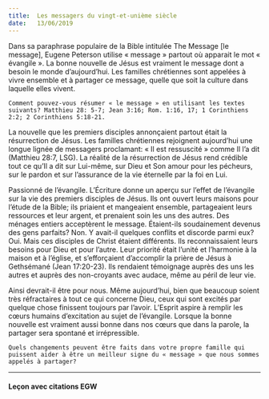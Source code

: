 ```yaml
---
title:  Les messagers du vingt-et-unième siècle
date:   13/06/2019
---
```


Dans sa paraphrase populaire de la Bible intitulée The Message [le message], Eugene Peterson utilise « message » partout où apparait le mot « évangile ». La bonne nouvelle de Jésus est vraiment le message dont a besoin le monde d’aujourd’hui. Les familles chrétiennes sont appelées à vivre ensemble et à partager ce message, quelle que soit la culture dans laquelle elles vivent.

`Comment pouvez-vous résumer « le message » en utilisant les textes suivants? Matthieu 28: 5-7; Jean 3:16; Rom. 1:16, 17; 1 Corinthiens 2:2; 2 Corinthiens 5:18-21.`

La nouvelle que les premiers disciples annonçaient partout était la résurrection de Jésus. Les familles chrétiennes rejoignent aujourd’hui une longue lignée de messagers proclamant: « Il est ressuscité » comme Il l’a dit (Matthieu 28:7, LSG). La réalité de la résurrection de Jésus rend crédible tout ce qu’Il a dit sur Lui-même, sur Dieu et Son amour pour les pécheurs, sur le pardon et sur l’assurance de la vie éternelle par la foi en Lui.

Passionné de l’évangile. L’Écriture donne un aperçu sur l’effet de l’évangile sur la vie des premiers disciples de Jésus. Ils ont ouvert leurs maisons pour l’étude de la Bible; ils priaient et mangeaient ensemble, partageaient leurs ressources et leur argent, et prenaient soin les uns des autres. Des ménages entiers acceptèrent le message. Étaient-ils soudainement devenus des gens parfaits? Non. Y avait-il quelques conflits et discorde parmi eux? Oui. Mais ces disciples de Christ étaient différents. Ils reconnaissaient leurs besoins pour Dieu et pour l’autre. Leur priorité était l’unité et l’harmonie à la maison et à l’église, et s’efforçaient d’accomplir la prière de Jésus à Gethsémané (Jean 17:20-23). Ils rendaient témoignage auprès des uns les autres et auprès des non-croyants avec audace, même au péril de leur vie.

Ainsi devrait-il être pour nous. Même aujourd’hui, bien que beaucoup soient très réfractaires à tout ce qui concerne Dieu, ceux qui sont excités par quelque chose finissent toujours par l’avoir. L’Esprit aspire à remplir les cœurs humains d’excitation au sujet de l’évangile. Lorsque la bonne nouvelle est vraiment aussi bonne dans nos cœurs que dans la parole, la partager sera spontané et irrépressible.

`Quels changements peuvent être faits dans votre propre famille qui puissent aider à être un meilleur signe du « message » que nous sommes appelés à partager?`

---

#### Leçon avec citations EGW